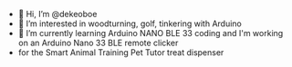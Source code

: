 - 👋 Hi, I’m @dekeoboe
- 👀 I’m interested in woodturning, golf, tinkering with Arduino
- 🌱 I’m currently learning Arduino NANO BLE 33 coding and I'm working on an Arduino Nano 33 BLE remote clicker
-    for the Smart Animal Training Pet Tutor treat dispenser

<!---
dekeoboe/dekeoboe is a ✨ special ✨ repository because its `README.md` (this file) appears on your GitHub profile.
You can click the Preview link to take a look at your changes.
--->
